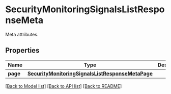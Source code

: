 # SecurityMonitoringSignalsListResponseMeta

Meta attributes.

## Properties

| Name     | Type                                                                                                  | Description | Notes      |
| -------- | ----------------------------------------------------------------------------------------------------- | ----------- | ---------- |
| **page** | [**SecurityMonitoringSignalsListResponseMetaPage**](SecurityMonitoringSignalsListResponseMetaPage.md) |             | [optional] |

[[Back to Model list]](README.md#documentation-for-models) [[Back to API list]](README.md#documentation-for-api-endpoints) [[Back to README]](README.md)
